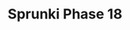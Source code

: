 ---
slug: sprunki-phase-18
title: Sprunki Phase 18
description: "Sprunki Phase 18 is an exciting online game. Play for free directly in your browser!"
icon: /images/popular_mods/Sprunki Phase 18.png
url: https://wowtbc.net/sprunkin/sprunki-phase18/index.html
previewImage: /images/popular_mods/Sprunki Phase 18.png
type: popular mods

# SEO配置
seo:
  title: "Sprunki Phase 18 - Play Free Online Game | Fun Browser Games"
  description: "Sprunki Phase 18 - Play this fun online game for free in your browser. No download required!"
  ogImage: "/images/popular_mods/Sprunki Phase 18.png"
  keywords: "sprunki-phase-18, online game, browser game, free game, popular mods game, play online"

videoUrls:
  - https://www.youtube.com/embed/example1
  - https://www.youtube.com/embed/example2

whyPlay:
  title: "Why Play Sprunki Phase 18?"
  items:
    - "Immersive Gameplay: Sprunki Phase 18 offers an engaging and immersive gaming experience that will keep you entertained for hours"
    - "Challenging Levels: Test your skills with increasingly difficult challenges and obstacles"
    - "Beautiful Graphics: Enjoy stunning visuals and smooth animations that bring the game world to life"
    - "Regular Updates: New content and features are added regularly to keep the game fresh and exciting"
    - "Free to Play: Experience all the fun without spending a penny"
    - "Community Features: Connect with other players, share strategies, and compete for high scores"
    - "Cross-Platform: Play on any device with a web browser, no downloads required"

features:
  title: "Key Features of Sprunki Phase 18"
  image: "/images/popular_mods/Sprunki Phase 18.png"
  items:
    - "Intuitive Controls: Easy to learn controls make Sprunki Phase 18 accessible for players of all skill levels"
    - "Multiple Game Modes: Enjoy various gameplay options that provide different challenges and experiences"
    - "Character Customization: Personalize your gaming experience with unique characters and items"
    - "Achievement System: Complete special tasks to earn rewards and recognition"
    - "Leaderboards: Compete with players worldwide and see who can achieve the highest scores"

characteristics:
  title: "Game Characteristics"
  image: "/images/popular_mods/Sprunki Phase 18.png"
  items:
    - "Genre: Popular mods game with elements of strategy and skill"
    - "Difficulty: Suitable for both casual gamers and those seeking a challenge"
    - "Play Time: Quick sessions or extended gameplay, depending on your preference"
    - "Art Style: Vibrant and engaging visuals that enhance the gaming experience"
    - "Sound Design: Immersive audio that complements the gameplay perfectly"

info: "Sprunki Phase 18 is an exciting online game that offers players a unique and engaging gaming experience. With its intuitive controls, stunning visuals, and challenging gameplay, Sprunki Phase 18 provides hours of entertainment for players of all ages and skill levels. Whether you're looking for a quick gaming session during a break or an extended play session, Sprunki Phase 18 delivers an immersive experience that will keep you coming back for more. The game features multiple levels of increasing difficulty, ensuring that players are constantly challenged as they progress. With regular updates adding new content and features, Sprunki Phase 18 remains fresh and exciting, providing endless entertainment options for its growing community of players."

howToPlayIntro: "Welcome to Sprunki Phase 18! This guide will walk you through the basics and help you master the game. Whether you're a beginner or looking to improve your skills, these tips and instructions will enhance your gaming experience."

howToPlaySteps:
  - title: "Getting Started"
    description: "Begin your Sprunki Phase 18 adventure by familiarizing yourself with the controls. Use your keyboard or mouse to navigate through the game interface. The tutorial will guide you through the basic mechanics and help you understand the objectives."
  - title: "Understanding the Objectives"
    description: "In Sprunki Phase 18, your main goal is to progress through levels by completing specific objectives. Each level presents unique challenges that require different strategies and approaches."
  - title: "Mastering the Controls"
    description: "Practice using the controls to improve your precision and reaction time. Sprunki Phase 18 requires quick reflexes and strategic thinking to overcome obstacles and defeat opponents."
  - title: "Utilizing Power-ups"
    description: "Collect power-ups throughout the game to enhance your abilities and overcome difficult challenges. Each power-up offers unique advantages that can be crucial for success."
  - title: "Developing Strategies"
    description: "As you progress in Sprunki Phase 18, develop effective strategies for different scenarios. Analyze patterns, anticipate challenges, and adapt your approach to maximize your performance."

faq:
  title: "Frequently Asked Questions about Sprunki Phase 18"
  items:
    - question: "Is Sprunki Phase 18 free to play?"
      answer: "Yes, Sprunki Phase 18 is completely free to play directly in your web browser. No downloads or purchases are required to enjoy the full game experience."
    - question: "Can I play Sprunki Phase 18 on mobile devices?"
      answer: "Yes, Sprunki Phase 18 is optimized for both desktop and mobile play. You can enjoy the game on any device with a web browser and internet connection."
    - question: "Are there any in-game purchases?"
      answer: "While Sprunki Phase 18 is free to play, there may be optional in-game purchases available for cosmetic items or additional features that don't affect core gameplay."
    - question: "How often is Sprunki Phase 18 updated?"
      answer: "The developers regularly update Sprunki Phase 18 with new content, features, and improvements based on player feedback and game performance."
    - question: "Can I play Sprunki Phase 18 offline?"
      answer: "Currently, Sprunki Phase 18 requires an internet connection to play as it's a browser-based online game."
    - question: "Is Sprunki Phase 18 suitable for children?"
      answer: "Yes, Sprunki Phase 18 is designed to be family-friendly and suitable for players of all ages."
    - question: "How do I report bugs or issues?"
      answer: "If you encounter any problems while playing Sprunki Phase 18, you can report them through the game's support page or contact the developers directly through their website."
    - question: "Still Have Questions?"
      answer: "If you have additional questions about Sprunki Phase 18 that aren't covered in this FAQ, please visit our support center or contact our customer service team for assistance."
---